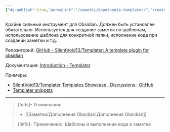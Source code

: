 ```yaml
---
{"dg-publish":true,"permalink":"/zametki/dopolnenie-templater/","created":"2024-07-10 01:02","updated":"2024-09-23T22:35:43+03:00"}
---
```


Крайне сильный инструмент для Obsidian. Должен быть установлен обязательно. Используется для создание заметок по шаблонам, использование шаблона для конкретной папки, исполнение кода при создании заметки и т.д.

Репозиторий: [GitHub - SilentVoid13/Templater: A template plugin for obsidian](https://github.com/SilentVoid13/Templater)

Документация: [Introduction - Templater](https://silentvoid13.github.io/Templater/introduction.html)

Примеры:
- [SilentVoid13/Templater Templates Showcase · Discussions · GitHub](https://github.com/SilentVoid13/Templater/discussions/categories/templates-showcase)
- [Templater snippets](https://zachyoung.dev/posts/templater-snippets)

---
> [!urls]- Упоминания:
> - [[Заметки/Дополнения Obsidian\|Дополнения Obsidian]]

> [!info]-
> Примечание:: Шаблоны и выполнение кода в заметке